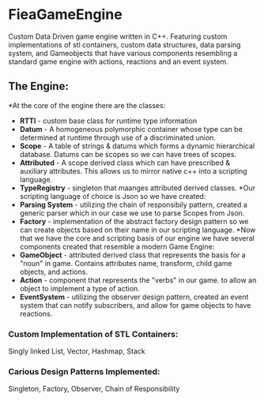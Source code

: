 # FieaGameEngine
Custom Data Driven game engine written in C++. Featuring custom implementations of stl containers, custom data structures, data parsing system, and Gameobjects that have various components resembling a standard game engine with actions, reactions and an event system.

## The Engine:
*At the core of the engine there are the classes:
  * **RTTI** - custom base class for runtime type information
  * **Datum** - A homogeneous polymorphic container whose type can be determined at runtime through use of a discriminated union.
  * **Scope** - A table of strings & datums which forms a dynamic hierarchical database. Datums can be scopes so we can have trees of scopes.
  * **Attributed** - A scope derived class which can have prescribed & auxiliary attributes. This allows us to mirror native c++ into a scripting language.
  * **TypeRegistry** - singleton that maanges attributed derived classes.
*Our scripting language of choice is Json so we have created:
  * **Parsing System** - utilizing the chain of responsibily pattern, created a generic parser which in our case we use to parse Scopes from Json.
  * **Factory** - implementation of the abstract factory design pattern so we can create objects based on their name in our scripting language.
*Now that we have the core and scripting basis of our engine we have several components created that resemble a modern Game Engine:
  * **GameObject** - attributed derived class that represents the basis for a "noun" in game. Contains attributes name, transform, child game objects, and actions.
  * **Action** - component that represents the "verbs" in our game. to allow an object to implement a type of action.
  * **EventSystem** - utilizing the observer design pattern, created an event system that can notify subscribers, and allow for game objects to have reactions.
  

### Custom Implementation of STL Containers:
Singly linked List, Vector, Hashmap, Stack

### Carious Design Patterns Implemented:
Singleton, Factory, Observer, Chain of Responsibility
